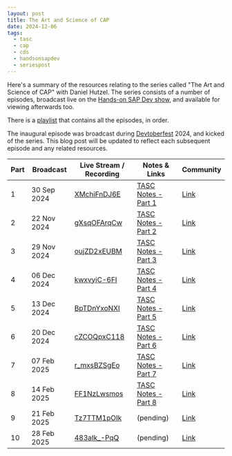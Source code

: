 ```yaml
---
layout: post
title: The Art and Science of CAP
date: 2024-12-06
tags:
  - tasc
  - cap
  - cds
  - handsonsapdev
  - seriespost
---
```

Here's a summary of the resources relating to the series called "The Art and Science of CAP" with Daniel Hutzel. The series consists of a number of episodes, broadcast live on the [Hands-on SAP Dev show][31], and available for viewing afterwards too.

There is a [playlist][10] that contains all the episodes, in order.

The inaugural episode was broadcast during [Devtoberfest][32] 2024, and kicked of the series. This blog post will be updated to reflect each subsequent episode and any related resources.

Part|Broadcast|Live Stream / Recording|Notes & Links|Community
-|-|-|-|-
1|30 Sep 2024|[XMchiFnDJ6E][1]|[TASC Notes - Part 1][11]|[Link][41]
2|22 Nov 2024|[gXsqOFArqCw][2]|[TASC Notes - Part 2][12]|[Link][42]
3|29 Nov 2024|[oujZD2xEUBM][3]|[TASC Notes - Part 3][13]|[Link][43]
4|06 Dec 2024|[kwxvyiC-6FI][4]|[TASC Notes - Part 4][14]|[Link][44]
5|13 Dec 2024|[BpTDnYxoNXI][5]|[TASC Notes - Part 5][15]|[Link][45]
6|20 Dec 2024|[cZCOQpxC118][6]|[TASC Notes - Part 6][16]|[Link][46]
7|07 Feb 2025|[r_mxsBZSgEo][7]|[TASC Notes - Part 7][17]|[Link][47]
8|14 Feb 2025|[FF1NzLwsmos][8]|[TASC Notes - Part 8][18]|[Link][48]
9|21 Feb 2025|[Tz7TTM1pOIk][9]|(pending)|[Link][49]
10|28 Feb 2025|[483aIk_-PqQ][10]|(pending)|[Link][50]


[1]: https://www.youtube.com/watch?v=XMchiFnDJ6E
[2]: https://www.youtube.com/watch?v=gXsqOFArqCw
[3]: https://www.youtube.com/watch?v=oujZD2xEUBM
[4]: https://www.youtube.com/watch?v=kwxvyiC-6FI
[5]: https://www.youtube.com/watch?v=BpTDnYxoNXI
[6]: https://www.youtube.com/watch?v=cZCOQpxC118
[7]: https://www.youtube.com/watch?v=r_mxsBZSgEo
[8]: https://www.youtube.com/watch?v=FF1NzLwsmos
[9]: https://www.youtube.com/watch?v=Tz7TTM1pOIk
[10]: https://www.youtube.com/watch?v=483aIk_-PqQ
[11]: /blog/posts/2024/09/30/tasc-notes-part-1/
[12]: /blog/posts/2024/11/22/tasc-notes-part-2/
[13]: /blog/posts/2024/11/29/tasc-notes-part-3/
[14]: /blog/posts/2024/12/10/tasc-notes-part-4/
[15]: /blog/posts/2024/12/13/tasc-notes-part-5/
[16]: /blog/posts/2024/12/20/tasc-notes-part-6/
[17]: /blog/posts/2025/02/07/tasc-notes-part-7/
[18]: /blog/posts/2025/02/14/tasc-notes-part-8/
[10]: https://www.youtube.com/playlist?list=PL6RpkC85SLQAe45xlhIfhTYB9G0mdRVjI
[31]: https://community.sap.com/t5/technology-blogs-by-sap/hands-on-sap-dev-with-qmacro-onwards-and-upwards/ba-p/13396497
[32]: https://developers.sap.com/devtoberfest.html
[41]: https://community.sap.com/t5/devtoberfest/the-art-amp-science-of-cap/ec-p/13856120#M721
[42]: https://community.sap.com/t5/sap-community/the-art-and-science-of-cap-part-2-with-daniel-hutzel/ec-p/13940327
[43]: https://community.sap.com/t5/sap-community/the-art-and-science-of-cap-part-3-with-daniel-hutzel/ev-p/13948081
[44]: https://community.sap.com/t5/sap-community/the-art-and-science-of-cap-part-4-with-daniel-hutzel/ec-p/13951774
[45]: https://community.sap.com/t5/sap-community/the-art-and-science-of-cap-part-5-with-daniel-hutzel/ec-p/13957381
[46]: https://community.sap.com/t5/sap-community/the-art-and-science-of-cap-part-6-with-daniel-hutzel-holiday-season-edition/ec-p/13963130
[47]: https://community.sap.com/t5/sap-community/the-art-and-science-of-cap-part-7-with-daniel-hutzel/ec-p/13998160
[48]: https://community.sap.com/t5/sap-community/the-art-and-science-of-cap-part-8-with-daniel-hutzel/ec-p/14012833
[49]: https://community.sap.com/t5/sap-community/the-art-and-science-of-cap-part-9-with-daniel-hutzel/ec-p/14018517
[50]: https://community.sap.com/t5/sap-community/the-art-and-science-of-cap-part-10-with-daniel-hutzel/ec-p/14026836
